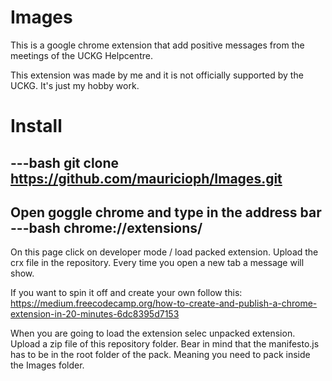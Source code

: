 # Images
This is a google chrome extension that add positive messages from the meetings of the UCKG Helpcentre.

This extension was made by me and it is not officially supported by the UCKG. It's just my hobby work.

# Install 
---bash
git clone https://github.com/mauricioph/Images.git
---
Open goggle chrome and type in the address bar
---bash
chrome://extensions/
---
On this page click on developer mode / load packed extension. Upload the crx file in the repository.
Every time you open a new tab a message will show.

If you want to spin it off and create your own follow this:
https://medium.freecodecamp.org/how-to-create-and-publish-a-chrome-extension-in-20-minutes-6dc8395d7153

When you are going to load the extension selec unpacked extension. Upload a zip file of this repository folder. Bear in mind that the manifesto.js has to be in the root folder of the pack. Meaning you need to pack inside the Images folder.
